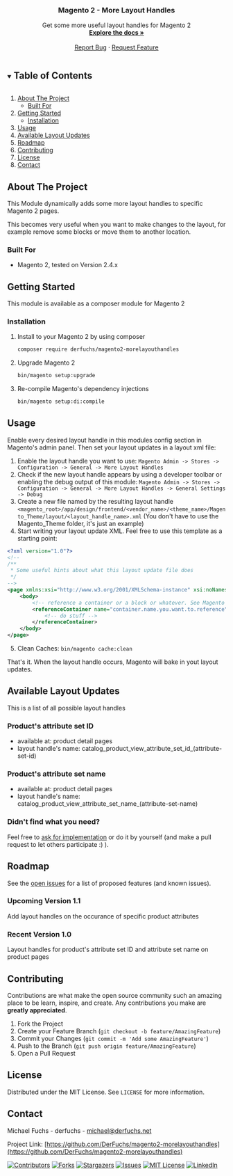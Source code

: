 <br />
<p align="center">
  <h3 align="center">Magento 2 - More Layout Handles</h3>

  <p align="center">
    Get some more useful layout handles for Magento 2
    <br />
    <a href="https://github.com/DerFuchs/magento2-morelayouthandles"><strong>Explore the docs »</strong></a>
    <br />
    <br />
    <a href="https://github.com/DerFuchs/magento2-morelayouthandles/issues">Report Bug</a>
    ·
    <a href="https://github.com/DerFuchs/magento2-morelayouthandles/issues">Request Feature</a>
  </p>
</p>



<!-- TABLE OF CONTENTS -->
<details open="open">
  <summary><h2 style="display: inline-block">Table of Contents</h2></summary>
  <ol>
    <li>
      <a href="#about-the-project">About The Project</a>
      <ul>
        <li><a href="#built-for">Built For</a></li>
      </ul>
    </li>
    <li>
      <a href="#getting-started">Getting Started</a>
      <ul>
        <li><a href="#installation">Installation</a></li>
      </ul>
    </li>
    <li><a href="#usage">Usage</a></li>
    <li><a href="#available-layout-updates">Available Layout Updates</a></li>
    <li><a href="#roadmap">Roadmap</a></li>
    <li><a href="#contributing">Contributing</a></li>
    <li><a href="#license">License</a></li>
    <li><a href="#contact">Contact</a></li>
  </ol>
</details>



<!-- ABOUT THE PROJECT -->
## About The Project

This Module dynamically adds some more layout handles to specific Magento 2 pages.

This becomes very useful when you want to make changes to the layout, for example remove some blocks or move them to another location.


### Built For

* Magento 2, tested on Version 2.4.x



<!-- GETTING STARTED -->
## Getting Started

This module is available as a composer module for Magento 2

### Installation

1. Install to your Magento 2 by using composer
   ```sh
   composer require derfuchs/magento2-morelayouthandles
   ```
1. Upgrade Magento 2
   ```sh
   bin/magento setup:upgrade
   ```
1. Re-compile Magento's dependency injections
   ```sh
   bin/magento setup:di:compile
   ```


<!-- USAGE EXAMPLES -->
## Usage

Enable every desired layout handle in this modules config section in Magento's admin panel. Then set your layout updates in a layout xml file:

1. Enable the layout handle you want to use: `Magento Admin -> Stores -> Configuration -> General -> More Layout Handles`
2. Check if the new layout handle appears by using a developer toolbar or enabling the debug output of this module: `Magento Admin -> Stores -> Configuration -> General -> More Layout Handles -> General Settings -> Debug`
3. Create a new file named by the resulting layout handle `<magento_root>/app/design/frontend/<vendor_name>/<theme_name>/Magento_Theme/layout/<layout_handle_name>.xml` (You don't have to use the Magento_Theme folder, it's just an example)
4. Start writing your layout update XML. Feel free to use this template as a starting point:
```xml
<?xml version="1.0"?>
<!--
/**
 * Some useful hints about what this layout update file does
 */
-->
<page xmlns:xsi="http://www.w3.org/2001/XMLSchema-instance" xsi:noNamespaceSchemaLocation="urn:magento:framework:View/Layout/etc/page_configuration.xsd">
    <body>
        <!-- reference a container or a block or whatever. See Magento's layout instruction documentation for more information: https://devdocs.magento.com/guides/v2.4/frontend-dev-guide/layouts/xml-instructions.html -->
        <referenceContainer name="container.name.you.want.to.reference">
            <!-- do stuff -->
        </referenceContainer>
    </body>
</page>
```
5. Clean Caches: `bin/magento cache:clean`

That's it. When the layout handle occurs, Magento will bake in yout layout updates.

## Available Layout Updates

This is a list of all possible layout handles

### Product's attribute set ID
* available at: product detail pages
* layout handle's name: catalog_product_view_attribute_set_id_(attribute-set-id)

### Product's attribute set name
* available at: product detail pages
* layout handle's name: catalog_product_view_attribute_set_name_(attribute-set-name)

### Didn't find what you need?
Feel free to [ask for implementation](https://github.com/DerFuchs/magento2-morelayouthandles/issues) or do it by yourself (and make a pull request to let others participate :) ).


<!-- ROADMAP -->
## Roadmap

See the [open issues](https://github.com/DerFuchs/magento2-morelayouthandles/issues) for a list of proposed features (and known issues).

### Upcoming Version 1.1
Add layout handles on the occurance of specific product attributes

### Recent Version 1.0
Layout handles for product's attribute set ID and attribute set name on product pages



<!-- CONTRIBUTING -->
## Contributing

Contributions are what make the open source community such an amazing place to be learn, inspire, and create. Any contributions you make are **greatly appreciated**.

1. Fork the Project
2. Create your Feature Branch (`git checkout -b feature/AmazingFeature`)
3. Commit your Changes (`git commit -m 'Add some AmazingFeature'`)
4. Push to the Branch (`git push origin feature/AmazingFeature`)
5. Open a Pull Request



<!-- LICENSE -->
## License

Distributed under the MIT License. See `LICENSE` for more information.



<!-- CONTACT -->
## Contact

Michael Fuchs - derfuchs - michael@derfuchs.net

Project Link: [https://github.com/DerFuchs/magento2-morelayouthandles](https://github.com/DerFuchs/magento2-morelayouthandles)

<!-- PROJECT SHIELDS -->
[![Contributors][contributors-shield]][contributors-url]
[![Forks][forks-shield]][forks-url]
[![Stargazers][stars-shield]][stars-url]
[![Issues][issues-shield]][issues-url]
[![MIT License][license-shield]][license-url]
[![LinkedIn][linkedin-shield]][linkedin-url]

<!-- MARKDOWN LINKS & IMAGES -->
<!-- https://www.markdownguide.org/basic-syntax/#reference-style-links -->
[contributors-shield]: https://img.shields.io/github/contributors/DerFuchs/magento2-morelayouthandles.svg?style=for-the-badge
[contributors-url]: https://github.com/DerFuchs/magento2-morelayouthandles/graphs/contributors
[forks-shield]: https://img.shields.io/github/forks/DerFuchs/magento2-morelayouthandles.svg?style=for-the-badge
[forks-url]: https://github.com/DerFuchs/magento2-morelayouthandles/network/members
[stars-shield]: https://img.shields.io/github/stars/DerFuchs/magento2-morelayouthandles.svg?style=for-the-badge
[stars-url]: https://github.com/DerFuchs/magento2-morelayouthandles/stargazers
[issues-shield]: https://img.shields.io/github/issues/DerFuchs/magento2-morelayouthandles.svg?style=for-the-badge
[issues-url]: https://github.com/DerFuchs/magento2-morelayouthandles/issues
[license-shield]: https://img.shields.io/github/license/DerFuchs/magento2-morelayouthandles.svg?style=for-the-badge
[license-url]: https://github.com/DerFuchs/magento2-morelayouthandles/blob/master/LICENSE
[linkedin-shield]: https://img.shields.io/badge/-LinkedIn-black.svg?style=for-the-badge&logo=linkedin&colorB=555
[linkedin-url]: https://www.linkedin.com/in/michael-fuchs-7b669546/
